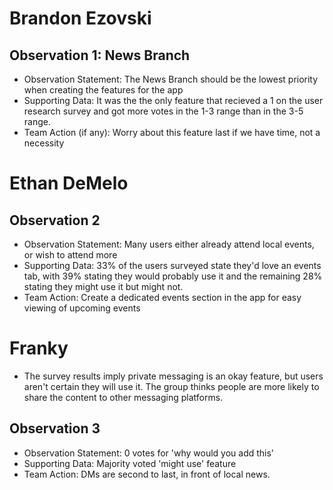 
# Brandon Ezovski
## Observation 1: News Branch
* Observation Statement: The News Branch should be the lowest priority when creating the features for the app
* Supporting Data: It was the the only feature that recieved a 1 on the user research survey and got more votes in the 1-3 range than in the 3-5 range. 
* Team Action (if any): Worry about this feature last if we have time, not a necessity

# Ethan DeMelo

## Observation 2

* Observation Statement: Many users either already attend local events, or wish to attend more
* Supporting Data: 33% of the users surveyed state they'd love an events tab, with 39% stating they would probably use it and the remaining 28% stating they might use it but might not.
* Team Action: Create a dedicated events section in the app for easy viewing of upcoming events

# Franky
- The survey results imply private messaging is an okay feature, but users aren't certain they will use it. The group thinks people are more likely to share the content to other messaging platforms.

## Observation 3
* Observation Statement: 0 votes for 'why would you add this'
* Supporting Data: Majority voted 'might use' feature
* Team Action: DMs are second to last, in front of local news.
